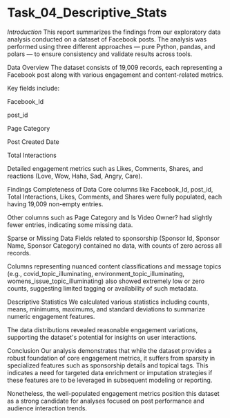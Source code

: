 # Task_04_Descriptive_Stats

*Introduction*
This report summarizes the findings from our exploratory data analysis conducted on a dataset of Facebook posts.
The analysis was performed using three different approaches — pure Python, pandas, and polars — to ensure consistency and validate results across tools.

Data Overview
The dataset consists of 19,009 records, each representing a Facebook post along with various engagement and content-related metrics.

Key fields include:

Facebook_Id

post_id

Page Category

Post Created Date

Total Interactions

Detailed engagement metrics such as Likes, Comments, Shares, and reactions (Love, Wow, Haha, Sad, Angry, Care).

Findings
Completeness of Data
Core columns like Facebook_Id, post_id, Total Interactions, Likes, Comments, and Shares were fully populated, each having 19,009 non-empty entries.

Other columns such as Page Category and Is Video Owner? had slightly fewer entries, indicating some missing data.

Sparse or Missing Data
Fields related to sponsorship (Sponsor Id, Sponsor Name, Sponsor Category) contained no data, with counts of zero across all records.

Columns representing nuanced content classifications and message topics (e.g., covid_topic_illuminating, environment_topic_illuminating, womens_issue_topic_illuminating) also showed extremely low or zero counts, suggesting limited tagging or availability of such metadata.

Descriptive Statistics
We calculated various statistics including counts, means, minimums, maximums, and standard deviations to summarize numeric engagement features.

The data distributions revealed reasonable engagement variations, supporting the dataset's potential for insights on user interactions.

Conclusion
Our analysis demonstrates that while the dataset provides a robust foundation of core engagement metrics, it suffers from sparsity in specialized features such as sponsorship details and topical tags.
This indicates a need for targeted data enrichment or imputation strategies if these features are to be leveraged in subsequent modeling or reporting.

Nonetheless, the well-populated engagement metrics position this dataset as a strong candidate for analyses focused on post performance and audience interaction trends.

